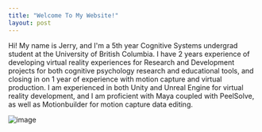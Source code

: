 ```yaml
---
title: "Welcome To My Website!"
layout: post
---
```


Hi! My name is Jerry, and I'm a 5th year Cognitive Systems undergrad student at the University of British Columbia. I have 2 years experience of developing virtual reality experiences for Research and Development projects for both cognitive psychology research and educational tools, and closing in on 1 year of experience with motion capture and virtual production. I am experienced in both Unity and Unreal Engine for virtual reality development, and I am proficient with Maya coupled with PeelSolve, as well as Motionbuilder for motion capture data editing. 





![image](https://github.com/jwang412s/jwang412s.github.io/assets/109396990/dbc4b4cf-8dc8-4a1f-a891-d71c7e535174)
